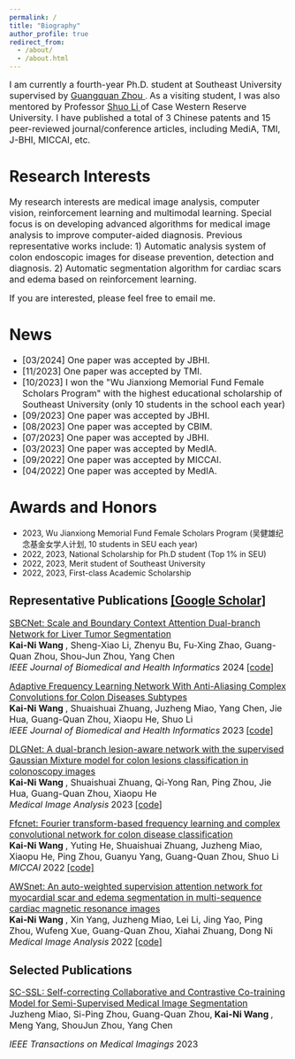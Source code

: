 ```yaml
---
permalink: /
title: "Biography"
author_profile: true
redirect_from: 
  - /about/
  - /about.html
---
```

<font size=3> I am currently a fourth-year Ph.D. student at Southeast University supervised by </font> [<font size=3> Guangquan Zhou </font>](https://bme.seu.edu.cn/2017/0912/c463a197034/page.psp). <font size=3> As a visiting student, I was also mentored by Professor </font> [<font size=3> Shuo Li </font>](http://digitalimaginggroup.ca/members/shuo.php) <font size=3> of Case Western Reserve University. I have published a total of 3 Chinese patents and 15 peer-reviewed journal/conference articles, including MediA, TMI, J-BHI, MICCAI, etc. </font>

Research Interests
======
<font size=3>
My research interests are medical image analysis, computer vision, reinforcement learning and multimodal learning. Special focus is on developing advanced algorithms for medical image analysis to improve computer-aided diagnosis. Previous representative works include: 1) Automatic analysis system of colon endoscopic images for disease prevention, detection and diagnosis. 2) Automatic segmentation algorithm for cardiac scars and edema based on reinforcement learning.   <br>

If you are interested, please feel free to email me.</font>

News
======
- <font size=3> [03/2024] One paper was accepted by JBHI. </font>
- <font size=3> [11/2023] One paper was accepted by TMI. </font>
- <font size=3> [10/2023] I won the "Wu Jianxiong Memorial Fund Female Scholars Program" with the highest educational scholarship of Southeast University (only 10 students in the school each year) </font>
- <font size=3> [09/2023] One paper was accepted by JBHI. </font>
- <font size=3> [08/2023] One paper was accepted by CBIM. </font>
- <font size=3> [07/2023] One paper was accepted by JBHI. </font>
- <font size=3> [03/2023] One paper was accepted by MedIA. </font>
- <font size=3> [09/2022] One paper was accepted by MICCAI. </font>
- <font size=3> [04/2022] One paper was accepted by MedIA. </font>

Awards and Honors
======
- 2023, Wu Jianxiong Memorial Fund Female Scholars Program (吴健雄纪念基金女学人计划, 10 students in SEU each year)
- 2022, 2023, National Scholarship for Ph.D student (Top 1% in SEU)
- 2022, 2023, Merit student of Southeast University
- 2022, 2023, First-class Academic Scholarship

Representative Publications [[Google Scholar]](https://scholar.google.com.hk/citations?user=nMRUtZsAAAAJ&hl=zh-CN)
------
[<font size=3> SBCNet: Scale and Boundary Context Attention Dual-branch Network for Liver Tumor Segmentation </font>](https://ieeexplore.ieee.org/abstract/document/10457551)  
**<font size=3> Kai-Ni Wang </font>** <font size=3>, Sheng-Xiao Li, Zhenyu Bu, Fu-Xing Zhao, Guang-Quan Zhou, Shou-Jun Zhou, Yang Chen </font>  
*<font size=3> IEEE Journal of Biomedical and Health Informatics </font>* <font size=3>2024</font> [<font size=3>[code]</font>](https://github.com/gardnerzhou/SBCNet) 

[<font size=3> Adaptive Frequency Learning Network With Anti-Aliasing Complex Convolutions for Colon Diseases Subtypes </font>](https://ieeexplore.ieee.org/abstract/document/10229145)  
**<font size=3> Kai-Ni Wang </font>** <font size=3>, Shuaishuai Zhuang, Juzheng Miao, Yang Chen, Jie Hua, Guang-Quan Zhou, Xiaopu He, Shuo Li</font>  
*<font size=3> IEEE Journal of Biomedical and Health Informatics</font>* <font size=3>2023</font> [<font size=3>[code]</font>](https://github.com/soleilssss/AFACNet)  

[<font size=3> DLGNet: A dual-branch lesion-aware network with the supervised Gaussian Mixture model for colon lesions classification in colonoscopy images </font>](https://www.sciencedirect.com/science/article/abs/pii/S1361841523000920)  
**<font size=3> Kai-Ni Wang </font>** <font size=3>, Shuaishuai Zhuang, Qi-Yong Ran, Ping Zhou, Jie Hua, Guang-Quan Zhou, Xiaopu He</font>  
*<font size=3> Medical Image Analysis</font>* <font size=3>2023</font> [<font size=3>[code]</font>](https://github.com/soleilssss/DLGNet)  

[<font size=3> Ffcnet: Fourier transform-based frequency learning and complex convolutional network for colon disease classification </font>](https://link.springer.com/chapter/10.1007/978-3-031-16437-8_8)  
**<font size=3> Kai-Ni Wang </font>** <font size=3>, Yuting He, Shuaishuai Zhuang, Juzheng Miao, Xiaopu He, Ping Zhou, Guanyu Yang, Guang-Quan Zhou, Shuo Li</font>  
*<font size=3> MICCAI</font>* <font size=3>2022</font> [<font size=3>[code]</font>](https://github.com/soleilssss/FFCNet)

[<font size=3> AWSnet: An auto-weighted supervision attention network for myocardial scar and edema segmentation in multi-sequence cardiac magnetic resonance images </font>](https://link.springer.com/chapter/10.1007/978-3-031-16437-8_8)  
**<font size=3> Kai-Ni Wang </font>** <font size=3>, Xin Yang, Juzheng Miao, Lei Li, Jing Yao, Ping Zhou, Wufeng Xue, Guang-Quan Zhou, Xiahai Zhuang, Dong Ni</font>  
*<font size=3>Medical Image Analysis</font>* <font size=3>2022</font> [<font size=3>[code]</font>](https://github.com/soleilssss/AWSnet/tree/master)

Selected Publications
------
[<font size=3> SC-SSL: Self-correcting Collaborative and Contrastive Co-training Model for Semi-Supervised Medical Image Segmentation </font>](https://ieeexplore.ieee.org/abstract/document/10328616)  
<font size=3>Juzheng Miao, Si-Ping Zhou, Guang-Quan Zhou,</font> **<font size=3> Kai-Ni Wang </font>** <font size=3>, Meng Yang, ShouJun Zhou, Yang Chen</font> 
 
 *<font size=3>IEEE Transactions on Medical Imagings</font>* <font size=3>2023</font>




